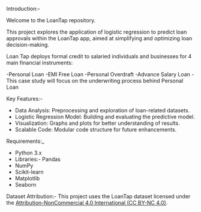 Introduction:-

Welcome to the LoanTap repository.

This project explores the application of logistic regression to predict loan approvals within the LoanTap app, aimed at simplifying and optimizing loan decision-making.


Loan Tap deploys formal credit to salaried individuals and businesses for 4 main financial instruments:

-Personal Loan
-EMI Free Loan
-Personal Overdraft
-Advance Salary Loan
-This case study will focus on the underwriting process behind Personal Loan

Key Features:-
- Data Analysis: Preprocessing and exploration of loan-related datasets.
- Logistic Regression Model: Building and evaluating the predictive model.
- Visualization: Graphs and plots for better understanding of results.
- Scalable Code: Modular code structure for future enhancements.

Requirements:_
- Python 3.x
- Libraries:- Pandas
- NumPy
- Scikit-learn
- Matplotlib
- Seaborn

 Dataset Attribution:-
This project uses the LoanTap dataset licensed under the [Attribution-NonCommercial 4.0 International (CC BY-NC 4.0)](https://creativecommons.org/licenses/by-nc/4.0/). 




